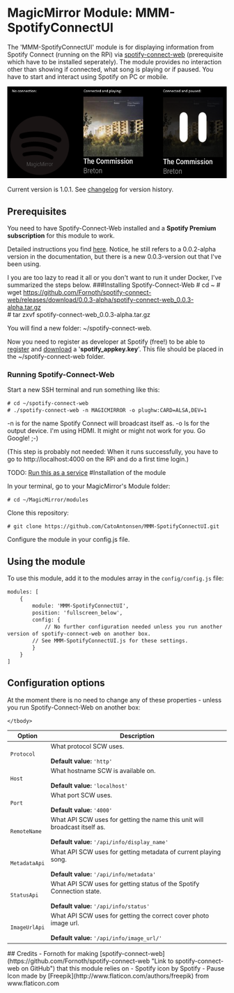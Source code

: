 # MagicMirror Module: MMM-SpotifyConnectUI
The 'MMM-SpotifyConnectUI' module is for displaying information from Spotify Connect (running on the RPi) via [spotify-connect-web](https://github.com/Fornoth/spotify-connect-web) (prerequisite which have to be installed seperately). The module provides no interaction other than showing if connected, what song is playing or if paused. You have to start and interact using Spotify on PC or mobile.

![Screenshot of the module](images/Example.png "Screenshot of the module")

Current version is 1.0.1. See [changelog](CHANGELOG.md "Version history") for version history.

## Prerequisites
You need to have Spotify-Connect-Web installed and a **Spotify Premium subscription** for this module to work.

Detailed instructions you find [here](https://github.com/Fornoth/spotify-connect-web/blob/0.0.3-alpha/README.md). Notice, he still refers to a 0.0.2-alpha version in the documentation, but there is a new 0.0.3-version out that I've been using.

I you are too lazy to read it all or you don't want to run it under Docker, I've summarized the steps below.
###Installing Spotify-Connect-Web
    # cd ~
    # wget https://github.com/Fornoth/spotify-connect-web/releases/download/0.0.3-alpha/spotify-connect-web_0.0.3-alpha.tar.gz   
    # tar zxvf spotify-connect-web_0.0.3-alpha.tar.gz

You will find a new folder: ~/spotify-connect-web.

Now you need to register as developer at Spotify (free!) to be able to [register](https://developer.spotify.com/) and [download](https://devaccount.spotify.com/my-account/keys/) a '**spotify_appkey.key**'. This file should be placed in the ~/spotify-connect-web folder.

### Running Spotify-Connect-Web
Start a new SSH terminal and run something like this:

    # cd ~/spotify-connect-web
    # ./spotify-connect-web -n MAGICMIRROR -o plughw:CARD=ALSA,DEV=1 

-n is for the name Spotify Connect will broadcast itself as.
-o Is for the output device. I'm using HDMI. It might or might not work for you. Go Google! ;-)

(This step is probably not needed: When it runs successfully, you have to go to http://localhost:4000 on the RPi and do a first time login.)

TODO: [Run this as a service](https://discourse.osmc.tv/t/howto-setup-a-spotify-connect-web-server-on-a-raspberry-pi-with-osmc/15818)
#Installation of the module

In your terminal, go to your MagicMirror's Module folder:

    # cd ~/MagicMirror/modules

Clone this repository:

    # git clone https://github.com/CatoAntonsen/MMM-SpotifyConnectUI.git

Configure the module in your config.js file.
## Using the module
To use this module, add it to the modules array in the `config/config.js` file:

    modules: [
    	{
    		module: 'MMM-SpotifyConnectUI',
    		position: 'fullscreen_below',
    		config: {
    			// No further configuration needed unless you run another version of spotify-connect-web on another box.
			// See MMM-SpotifyConnectUI.js for these settings.
    		}
    	}
    ]

## Configuration options

At the moment there is no need to change any of these properties - unless you run Spotify-Connect-Web on another box:

<table width="100%">
	<!-- why, markdown... -->
	<thead>
		<tr>
			<th>Option</th>
			<th width="100%">Description</th>
		</tr>
	<thead>
	<tbody>
		<tr>
			<td><code>Protocol</code></td>
			<td>What protocol SCW uses.<br>
				<br><b>Default value:</b> <code>'http'</code>
			</td>
		</tr>
		<tr>
			<td><code>Host</code></td>
			<td>What hostname SCW is available on.<br>
				<br><b>Default value:</b> <code>'localhost'</code>
			</td>
		</tr>
		<tr>
			<td><code>Port</code></td>
			<td>What port SCW uses.<br>
				<br><b>Default value:</b> <code>'4000'</code>
			</td>
		</tr>
		<tr>
			<td><code>RemoteName</code></td>
			<td>What API SCW uses for getting the name this unit will broadcast itself as.<br>
				<br><b>Default value:</b> <code>'/api/info/display_name'</code>
			</td>
		</tr>
		<tr>
			<td><code>MetadataApi</code></td>
			<td>What API SCW uses for getting metadata of current playing song.<br>
				<br><b>Default value:</b> <code>'/api/info/metadata'</code>
			</td>
		</tr>
		<tr>
			<td><code>StatusApi</code></td>
			<td>What API SCW uses for getting status of the Spotify Connection state.<br>
				<br><b>Default value:</b> <code>'/api/info/status'</code>
			</td>
		</tr>
		<tr>
			<td><code>ImageUrlApi</code></td>
			<td>What API SCW uses for getting the correct cover photo image url.<br>
				<br><b>Default value:</b> <code>'/api/info/image_url/'</code>
			</td>
		</tr>
		
	</tbody>
</table>
## Credits
- Fornoth for making [spotify-connect-web](https://github.com/Fornoth/spotify-connect-web "Link to spotify-connect-web on GitHub") that this module relies on  
- Spotify icon by Spotify
- Pause Icon made by [Freepik](http://www.flaticon.com/authors/freepik) from www.flaticon.com 
